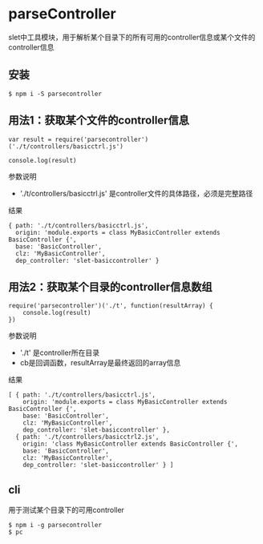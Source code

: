 # parseController

slet中工具模块，用于解析某个目录下的所有可用的controller信息或某个文件的controller信息

## 安装

```
$ npm i -S parsecontroller
```

## 用法1：获取某个文件的controller信息

```
var result = require('parsecontroller')('./t/controllers/basicctrl.js')

console.log(result)
```

参数说明

- './t/controllers/basicctrl.js' 是controller文件的具体路径，必须是完整路径

结果

```
{ path: './t/controllers/basicctrl.js',
  origin: 'module.exports = class MyBasicController extends BasicController {',
  base: 'BasicController',
  clz: 'MyBasicController',
  dep_controller: 'slet-basiccontroller' }
```


## 用法2：获取某个目录的controller信息数组

```
require('parsecontroller')('./t', function(resultArray) {
    console.log(result)
})

```

参数说明

- './t' 是controller所在目录
- cb是回调函数，resultArray是最终返回的array信息

结果

```
[ { path: './t/controllers/basicctrl.js',
    origin: 'module.exports = class MyBasicController extends BasicController {',
    base: 'BasicController',
    clz: 'MyBasicController',
    dep_controller: 'slet-basiccontroller' },
  { path: './t/controllers/basicctrl2.js',
    origin: 'class MyBasicController extends BasicController {',
    base: 'BasicController',
    clz: 'MyBasicController',
    dep_controller: 'slet-basiccontroller' } ]
```

## cli

用于测试某个目录下的可用controller

```
$ npm i -g parsecontroller
$ pc
```

